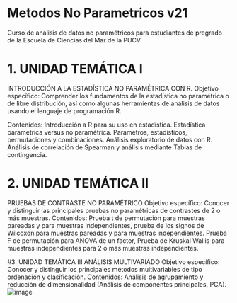 # Metodos No Parametricos v21

Curso de análisis de datos no paramétricos para estudiantes de pregrado de la Escuela de Ciencias del Mar de la PUCV.

# 1.	UNIDAD TEMÁTICA I
INTRODUCCIÓN A LA ESTADÍSTICA NO PARAMÉTRICA CON R.
Objetivo específico: Comprender los fundamentos de la estadística no paramétrica o de libre distribución, así como algunas herramientas de análisis de datos usando el lenguaje de programación R.

Contenidos: Introducción a R para su uso en estadística. Estadística paramétrica versus no paramétrica. Parámetros, estadísticos, permutaciones y combinaciones. Análisis exploratorio de datos con R. Análisis de correlación de Spearman y análisis mediante Tablas de contingencia.

# 2.	UNIDAD TEMÁTICA II  
PRUEBAS DE CONTRASTE NO PARAMÉTRICO 
Objetivo específico: Conocer y distinguir las principales pruebas no paramétricas de contrastes de 2 o más muestras.
Contenidos: Prueba t de permutación para muestras pareadas y para muestras independientes, prueba de los signos de Wilcoxon para muestras pareadas y para muestras independientes. Prueba F de permutación para ANOVA de un factor, Prueba de Kruskal Wallis para muestras independientes para 2 o más muestras independientes.

#3.	UNIDAD TEMÁTICA III
ANÁLISIS MULTIVARIADO
Objetivo específico: Conocer y distinguir los principales métodos multivariables de tipo ordenación y clasificación. 
Contenidos: Análisis de agrupamiento y reducción de dimensionalidad (Análisis de componentes principales, PCA).
![image](https://user-images.githubusercontent.com/70146916/114572719-bd726780-9c45-11eb-9690-62802bf9e05e.png)

